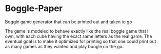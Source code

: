 # Boggle-Paper
Boggle game generator that can be printed out and taken to go

The game is modeled to behave exactly like the real boggle game that I own, with each cube having the exact same letters as the real game.
The eventual goal is to make it optimized for printing so that one could print out as many games as they wanted and play boogle on the go.
